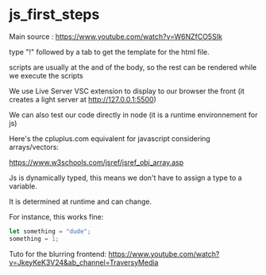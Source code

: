 # js_first_steps

Main source :
https://www.youtube.com/watch?v=W6NZfCO5SIk

type "!" followed by a tab to get the template for the html file.

scripts are usually at the and of the body, so the rest  can be rendered while we execute the scripts

We use Live Server VSC extension to display to our browser the front (it creates a light server at http://127.0.0.1:5500)

We can also test our code directly in node (it is a runtime environnement for js)

Here's the cpluplus.com equivalent for javascript considering arrays/vectors:

https://www.w3schools.com/jsref/jsref_obj_array.asp

Js is dynamically typed, this means we don't have to assign a type to a variable.

It is determined at runtime and can change.

For instance, this works fine:
```js
let something = "dude";
something = 1;
```

Tuto for the blurring frontend:
https://www.youtube.com/watch?v=JkeyKeK3V24&ab_channel=TraversyMedia

